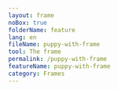 ```yaml
---
layout: frame
noBox: true
folderName: feature
lang: en
fileName: puppy-with-frame
tool: The frame
permalink: /puppy-with-frame
featureName: puppy-with-frame
category: Frames
---
```

